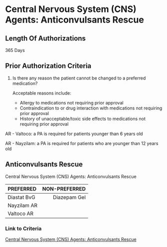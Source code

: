 # Central Nervous System (CNS) Agents: Anticonvulsants Rescue

## Length Of Authorizations

365 Days

## Prior Authorization Criteria

1. Is there any reason the patient cannot be changed to a preferred medication?

    Acceptable reasons include:

   - Allergy to medications not requiring prior approval
   - Contraindication to or drug interaction with medications not requiring prior approval
   - History of unacceptable/toxic side effects to medications not requiring prior approval

AR - Valtoco: a PA is required for patients younger than 6 years old

AR - Nayzilam: a PA is required for patients who are younger than 12 years old

## Anticonvulsants Rescue

Central Nervous System (CNS) Agents: Anticonvulsants Rescue

| PREFERRED | NON-PREFERRED |
| :--- | ---: |
| Diastat BvG | Diazepam Gel |
| Nayzilam AR |              |
| Valtoco AR  |              |

### Link to Criteria

[Central Nervous System (CNS) Agents: Anticonvulsants Rescue](https://pharmacy.medicaid.ohio.gov/sites/default/files/20220415_UPDL_Criteria_FINAL_.pdf#page=28)
